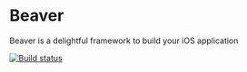 # Beaver
Beaver is a delightful framework to build your iOS application

[![Build status](https://travis-ci.org/trupin/Beaver.svg?branch=master)](https://travis-ci.org/trupin/Beaver)